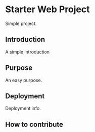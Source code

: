# Starter Web Project

Simple project.

## Introduction

A simple introduction

## Purpose

An easy purpose.

## Deployment

Deployment info.

## How to contribute
